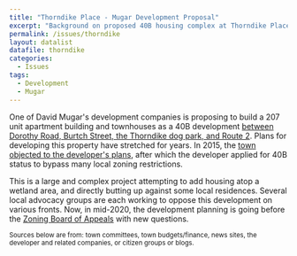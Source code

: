 ```yaml
---
title: "Thorndike Place - Mugar Development Proposal"
excerpt: "Background on proposed 40B housing complex at Thorndike Place in East Arlington."
permalink: /issues/thorndike
layout: datalist
datafile: thorndike
categories:
  - Issues
tags:
  - Development
  - Mugar
---
```


One of David Mugar's development companies is proposing to build a 207 unit apartment building and townhouses as a 40B development [between Dorothy Road, Burtch Street, the Thorndike dog park, and Route 2](https://goo.gl/maps/daMnTPjuFHX99m347).  Plans for developing this property have stretched for years.  In 2015, the [town objected to the developer's plans](https://yourarlington.com/arlington-archives/town-school/selectboard/7946-mugar-081915.html), after which the developer applied for 40B status to bypass many local zoning restrictions.

This is a large and complex project attempting to add housing atop a wetland area, and directly butting up against some local residences.  Several local advocacy groups are each working to oppose this development on various fronts.  Now, in mid-2020, the development planning is going before the [Zoning Board of Appeals](https://www.arlingtonma.gov/town-governance/all-boards-and-committees/zoning-board-of-appeals) with new questions.

<small>Sources below are from: <i class="fa fa-gavel" aria-hidden="true"></i> town committees, <i class="fa fa-money-check-alt" aria-hidden="true"></i> town budgets/finance, <i class="fa fa-newspaper" aria-hidden="true"></i> news sites, <i class="fa fa-user-tie" aria-hidden="true"></i> the developer and related companies, or <i class="fa fa-blog" aria-hidden="true"></i> citizen groups or blogs.</small>
